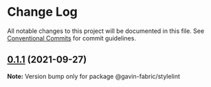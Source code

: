 # Change Log

All notable changes to this project will be documented in this file.
See [Conventional Commits](https://conventionalcommits.org) for commit guidelines.

## [0.1.1](https://github.com/G-G-boy/fabric/compare/@gavin-fabric/stylelint@0.1.0...@gavin-fabric/stylelint@0.1.1) (2021-09-27)

**Note:** Version bump only for package @gavin-fabric/stylelint
